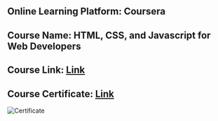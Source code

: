 ## Online Learning Platform: Coursera
## Course Name: HTML, CSS, and Javascript for Web Developers
## Course Link: [Link](https://www.coursera.org/learn/html-css-javascript-for-web-developers)
## Course Certificate: [Link](https://www.coursera.org/account/accomplishments/verify/LSCE42TLRU7V)
![Certificate](https://raw.githubusercontent.com/Barani2396/Learning-Repo/coursera-HTML-CSS-and-Javascript-for-Web-Developers/certificate/certificate.jpeg)

